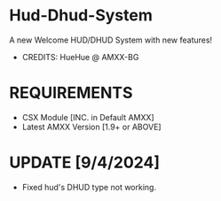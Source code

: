 # Hud-Dhud-System
A new Welcome HUD/DHUD System with new features!

- CREDITS:
HueHue @ AMXX-BG

# REQUIREMENTS

- CSX Module [INC. in Default AMXX]
- Latest AMXX Version [1.9+ or ABOVE]

# UPDATE [9/4/2024]

- Fixed hud's DHUD type not working.
